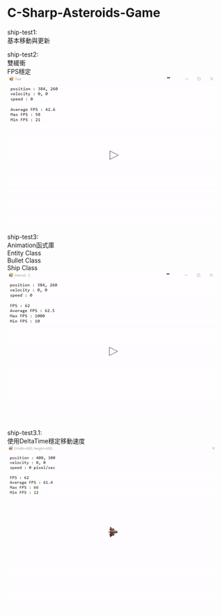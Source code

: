 # C-Sharp-Asteroids-Game
ship-test1:<br>
基本移動與更新

ship-test2:<br>
雙緩衝<br>
FPS穩定<br>
![Alt text](test1.gif)

ship-test3:<br>
Animation函式庫<br>
Entity Class<br>
Bullet Class<br>
Ship Class<br>
![Alt text](test2.gif)

ship-test3.1:<br>
使用DeltaTime穩定移動速度<br>
![Alt text](test3.gif)
